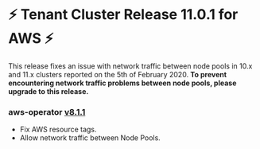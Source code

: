# :zap: Tenant Cluster Release 11.0.1 for AWS :zap:

This release fixes an issue with network traffic between node pools in 10.x and
11.x clusters reported on the 5th of February 2020. **To prevent encountering
network traffic problems between node pools, please upgrade to this release.**



### aws-operator [v8.1.1](https://github.com/giantswarm/aws-operator/releases/tag/v8.1.1)
- Fix AWS resource tags.
- Allow network traffic between Node Pools.
